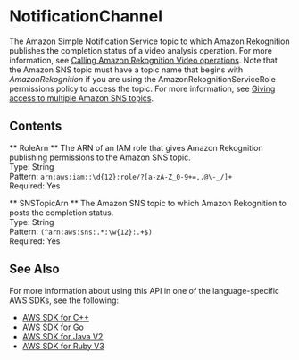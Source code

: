# NotificationChannel<a name="API_NotificationChannel"></a>

The Amazon Simple Notification Service topic to which Amazon Rekognition publishes the completion status of a video analysis operation\. For more information, see [Calling Amazon Rekognition Video operations](api-video.md)\. Note that the Amazon SNS topic must have a topic name that begins with *AmazonRekognition* if you are using the AmazonRekognitionServiceRole permissions policy to access the topic\. For more information, see [Giving access to multiple Amazon SNS topics](https://docs.aws.amazon.com/rekognition/latest/dg/api-video-roles.html#api-video-roles-all-topics)\.

## Contents<a name="API_NotificationChannel_Contents"></a>

 ** RoleArn **   <a name="rekognition-Type-NotificationChannel-RoleArn"></a>
The ARN of an IAM role that gives Amazon Rekognition publishing permissions to the Amazon SNS topic\.   
Type: String  
Pattern: `arn:aws:iam::\d{12}:role/?[a-zA-Z_0-9+=,.@\-_/]+`   
Required: Yes

 ** SNSTopicArn **   <a name="rekognition-Type-NotificationChannel-SNSTopicArn"></a>
The Amazon SNS topic to which Amazon Rekognition to posts the completion status\.  
Type: String  
Pattern: `(^arn:aws:sns:.*:\w{12}:.+$)`   
Required: Yes

## See Also<a name="API_NotificationChannel_SeeAlso"></a>

For more information about using this API in one of the language\-specific AWS SDKs, see the following:
+  [ AWS SDK for C\+\+](https://docs.aws.amazon.com/goto/SdkForCpp/rekognition-2016-06-27/NotificationChannel) 
+  [ AWS SDK for Go](https://docs.aws.amazon.com/goto/SdkForGoV1/rekognition-2016-06-27/NotificationChannel) 
+  [ AWS SDK for Java V2](https://docs.aws.amazon.com/goto/SdkForJavaV2/rekognition-2016-06-27/NotificationChannel) 
+  [ AWS SDK for Ruby V3](https://docs.aws.amazon.com/goto/SdkForRubyV3/rekognition-2016-06-27/NotificationChannel) 